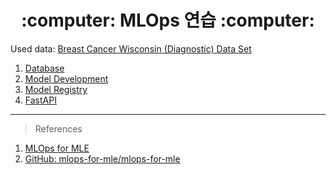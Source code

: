 <div align=center> <h1> :computer: MLOps 연습 :computer: </h1> </div>

Used data: [Breast Cancer Wisconsin (Diagnostic) Data Set](https://www.kaggle.com/datasets/uciml/breast-cancer-wisconsin-data)

1. [Database](https://zerohertz.github.io/mlops-database/)
2. [Model Development](https://zerohertz.github.io/mlops-model-development/)
3. [Model Registry](https://zerohertz.github.io/mlops-model-registry/)
4. [FastAPI](https://zerohertz.github.io/mlops-fastapi/)

---

> References

1. [MLOps for MLE](https://mlops-for-mle.github.io/tutorial/)
2. [GitHub: mlops-for-mle/mlops-for-mle](https://github.com/mlops-for-mle/mlops-for-mle)